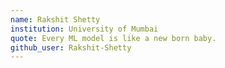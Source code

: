 ```yaml
---
name: Rakshit Shetty
institution: University of Mumbai
quote: Every ML model is like a new born baby.
github_user: Rakshit-Shetty
---
```

